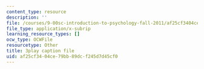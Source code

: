 ```yaml
---
content_type: resource
description: ''
file: /courses/9-00sc-introduction-to-psychology-fall-2011/af25cf3404ce79bb89dcf245d7d45cf0_76O3rulk844.srt
file_type: application/x-subrip
learning_resource_types: []
ocw_type: OCWFile
resourcetype: Other
title: 3play caption file
uid: af25cf34-04ce-79bb-89dc-f245d7d45cf0
---
```

